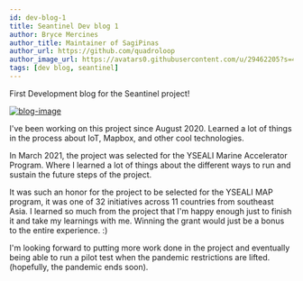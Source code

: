 ```yaml
---
id: dev-blog-1
title: Seantinel Dev blog 1
author: Bryce Mercines
author_title: Maintainer of SagiPinas
author_url: https://github.com/quadroloop
author_image_url: https://avatars0.githubusercontent.com/u/29462205?s=460&u=2dfd08d765296669d4fc10ebecfc80a424298b75&v=4
tags: [dev blog, seantinel]
---
```


First Development blog for the Seantinel project!

[![blog-image](https://i.ibb.co/X50gMW8/20210418-181145.jpg)]()

I've been working on this project since August 2020. Learned a lot of things in the process about IoT, Mapbox, and other cool technologies.

In March 2021, the project was selected for the YSEALI Marine Accelerator Program. Where I learned a lot of things about the different ways to run and sustain the future steps of the project.

<!--truncate-->

It was such an honor for the project to be selected for the YSEALI MAP program, it was one of 32 initiatives across 11 countries from southeast Asia. I learned so much from the project that I'm happy enough just to finish it and take my learnings with me. Winning the grant would just be a bonus to the entire experience. :)

I'm looking forward to putting more work done in the project and eventually being able to run a pilot test when the pandemic restrictions are lifted. (hopefully, the pandemic ends soon).
